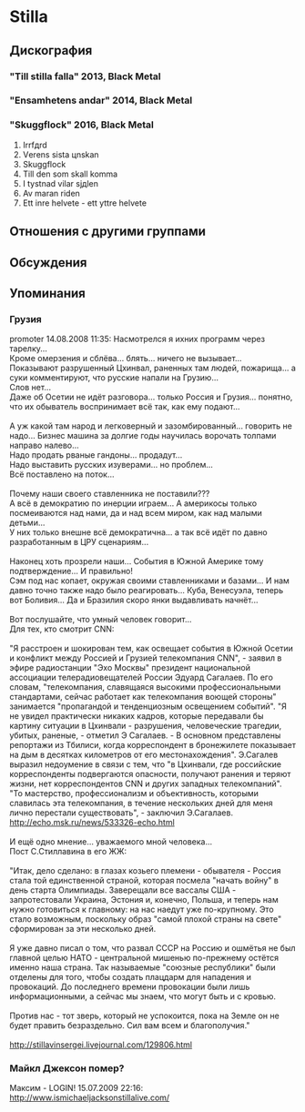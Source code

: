 # Stilla



## Дискография

### "Till stilla falla" 2013, Black Metal



### "Ensamhetens andar" 2014, Black Metal



### "Skuggflock" 2016, Black Metal

1. Irrfдrd
2. Vеrens sista цnskan
3. Skuggflock
4. Till den som skall komma
5. I tystnad vilar sjдlen
6. Av maran riden
7. Ett inre helvete - ett yttre helvete


## Отношения с другими группами


## Обсуждения


## Упоминания

### Грузия

promoter 14.08.2008 11:35:
Насмотрелся я ихних программ через тарелку...<BR>Кроме омерзения и сблёва... блять... ничего не вызывает...<BR>Показывают разрушенный Цхинвал, раненных там людей, пожарища... а суки комментируют, что русские напали на Грузию...<BR>Слов нет...<BR>Даже об Осетии не идёт разговора... только Россия и Грузия... понятно, что их обыватель воспринимает всё так, как ему подают...<BR><BR>А уж какой там народ и легковерный и зазомбированный... говорить не надо... Бизнес машина за долгие годы научилась ворочать толпами направо налево...<BR>Надо продать рваные гандоны... продадут...<BR>Надо выставить русских изуверами... но проблем...<BR>Всё поставлено на поток...<BR><BR>Почему наши своего ставленника не поставили???<BR>А всё в демократию по инерции играем... А америкосы только посмеиваются над нами, да и над всем миром, как над малыми детьми...<BR>У них только внешне всё демократична... а так всё идёт по давно разработанным в ЦРУ  сценариям...<BR><BR>Наконец хоть прозрели наши... События в Южной Америке тому подтверждение... И правильно!<BR>Сэм под нас копает, окружая своими ставленниками и базами... И нам давно точно также надо было реагировать... Куба, Венесуэла, теперь вот Боливия... Да и Бразилия скоро янки выдавливать начнёт...<BR><BR>Вот послушайте, что умный человек говорит...<BR>Для тех, кто смотрит CNN: <BR><BR>"Я расстроен и шокирован тем, как освещает события в Южной Осетии и конфликт между Россией и Грузией телекомпания CNN", - заявил в эфире радиостанции "Эхо Москвы" президент национальной ассоциации телерадиовещателей России Эдуард Сагалаев. По его словам, "телекомпания, славящаяся высокими профессиональными стандартами, сейчас работает как телекомпания воющей стороны" занимается "пропагандой и тенденциозным освещением событий". "Я не увидел практически никаких кадров, которые передавали бы картину ситуации в Цхинвали - разрушения, человеческие трагедии, убитых, раненые, - отметил Э Сагалаев. - В основном представлены репортажи из Тбилиси, когда корреспондент в бронежилете показывает на дым в десятках километров от его местонахождения". Э.Сагалев выразил недоумение в связи с тем, что "в Цхинвали, где российские корреспонденты подвергаются опасности, получают ранения и теряют жизни, нет корреспондентов CNN и других западных телекомпаний". "То мастерство, профессионализм и объективность, которыми славилась эта телекомпания, в течение нескольких дней для меня лично перестали существовать", - заключил Э.Сагалаев. <BR><A HREF="http://echo.msk.ru/news/533326-echo.html" TARGET="_blank">http://echo.msk.ru/news/533326-echo.html</A><BR><BR>И ещё одно мнение... уважаемого мной человека...<BR>Пост С.Стиллавина в его ЖЖ: <BR><BR>"Итак, дело сделано: в глазах козьего племени - обывателя - Россия стала той единственной страной, которая посмела "начать войну" в день старта Олимпиады. Заверещали все вассалы США - запротестовали Украина, Эстония и, конечно, Польша, и теперь нам нужно готовиться к главному: на нас наедут уже по-крупному. Это стало возможным, поскольку образ "самой плохой страны на свете" сформирован за эти несколько дней. <BR><BR>Я уже давно писал о том, что развал СССР на Россию и ошмётья не был главной целью НАТО - центральной мишенью по-прежнему остётся именно наша страна. Так называемые "союзные республики" были отделены для того, чтобы создать плацдарм для нападения и провокаций. До последнего времени провокации были лишь информационными, а сейчас мы знаем, что могут быть и с кровью. <BR><BR>Против нас - тот зверь, который не успокоится, пока на Земле он не будет править безраздельно. Сил вам всем и благополучия." <BR><BR><A HREF="http://stillavinsergei.livejournal.com/129806.html" TARGET="_blank">http://stillavinsergei.livejournal.com/129806.html</A>

### Майкл Джексон помер?

Максим - LOGIN! 15.07.2009 22:16:
<A HREF="http://www.ismichaeljacksonstillalive.com/" TARGET="_blank">http://www.ismichaeljacksonstillalive.com/</A>

